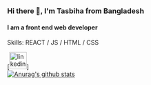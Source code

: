 
### Hi there 👋, I'm Tasbiha from Bangladesh
#### I am a front end web developer

Skills:  REACT / JS / HTML / CSS


[<img src='https://cdn.jsdelivr.net/npm/simple-icons@3.0.1/icons/linkedin.svg' alt='linkedin' height='40'>]  
[![Anurag's github stats](https://github-readme-stats.vercel.app/api?username=tasbiha11)](https://github.com/anuraghazra/github-readme-stats)

